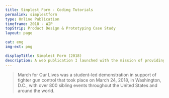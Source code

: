 ```yaml
---
title: Simplest Form - Coding Tutorials
permalink: simplestform
type: Online Publication
timeframe: 2018 - WIP
topStrip: Product Design & Prototyping Case Study
layout: page

cat: eng
img-ext: png

displayTitle: Simplest Form (2018)
description: A web publication I launched with the mission of providing the most straightforward, easy-to-understand coding tutorials on the web.
---
```


> March for Our Lives was a student-led demonstration in support of tighter gun control that took place on March 24, 2018, in Washington, D.C., with over 800 sibling events throughout the United States and around the world.
